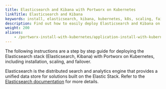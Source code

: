 ```yaml
---
title: Elasticsearch and Kibana with Portworx on Kubernetes
linkTitle: Elasticsearch and Kibana
keywords: install, elasticsearch, kibana, kubernetes, k8s, scaling, failover
description: Find out how to easily deploy Elasticsearch and Kibana on Kubernetes using Portworx to preserve state!
weight: 200
aliases:
    - /portworx-install-with-kubernetes/application-install-with-kubernetes/elastic-search-and kibana/
---
```

The following instructions are a step by step guide for deploying the Elasticsearch stack (Elasticsearch, Kibana) with Portworx on Kubernetes, including installation, scaling, and failover.

Elasticsearch is the distributed search and analytics engine that provides a unified data store for solutions built on the Elastic Stack.
Refer to the [Elasticsearch documentation](https://www.elastic.co/guide/en/cloud-on-k8s/current/k8s-quickstart.html) for more details.
